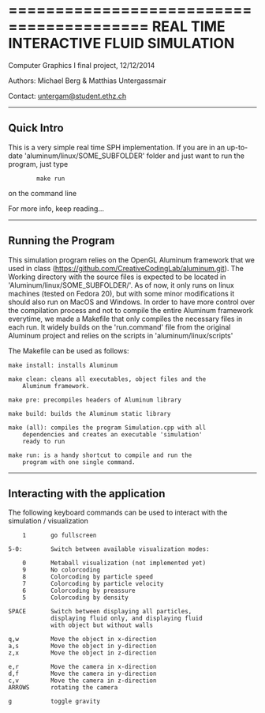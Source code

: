 =========================================
REAL TIME INTERACTIVE FLUID SIMULATION
=========================================

Computer Graphics I final project, 12/12/2014

Authors: Michael Berg & Matthias Untergassmair

Contact: untergam@student.ethz.ch



-----------------------------------------
Quick Intro
-----------------------------------------
This is a very simple real time SPH implementation.
If you are in an up-to-date 'aluminum/linux/SOME_SUBFOLDER' folder
and just want to run the program, just type

			make run
			
on the command line

For more info, keep reading...


-----------------------------------------
Running the Program
-----------------------------------------
This simulation program relies on the OpenGL Aluminum framework 
that we used in class (https://github.com/CreativeCodingLab/aluminum.git).
The Working directory with the source files is expected to be 
located in 'Aluminum/linux/SOME_SUBFOLDER/'.
As of now, it only runs on linux machines (tested on Fedora 20),
but with some minor modifications it should also run on MacOS 
and Windows.
In order to have more control over the compilation process and 
not to compile the entire Aluminum framework everytime, we made 
a Makefile that only compiles the necessary files in each run.
It widely builds on the 'run.command' file from the original
Aluminum project and relies on the scripts in
'aluminum/linux/scripts'

The Makefile can be used as follows:

	make install: installs Aluminum

	make clean: cleans all executables, object files and the
		Aluminum framework.

	make pre: precompiles headers of Aluminum library

	make build: builds the Aluminum static library

	make (all): compiles the program Simulation.cpp with all
		dependencies and creates an executable 'simulation'
		ready to run

	make run: is a handy shortcut to compile and run the 
		program with one single command.


-----------------------------------------
Interacting with the application
-----------------------------------------
The following keyboard commands can be used to interact with
the simulation / visualization

		1		go fullscreen

	5-0:		Switch between available visualization modes:

		0		Metaball visualization (not implemented yet)
		9		No colorcoding
		8		Colorcoding by particle speed
		7		Colorcoding by particle velocity
		6		Colorcoding by preassure
		5		Colorcoding by density

	SPACE		Switch between displaying all particles,
				displaying fluid only, and displaying fluid
				with object but without walls

	q,w			Move the object in x-direction
	a,s			Move the object in y-direction
	z,x			Move the object in z-direction

	e,r			Move the camera in x-direction
	d,f			Move the camera in y-direction
	c,v			Move the camera in z-direction
	ARROWS		rotating the camera

	g			toggle gravity
